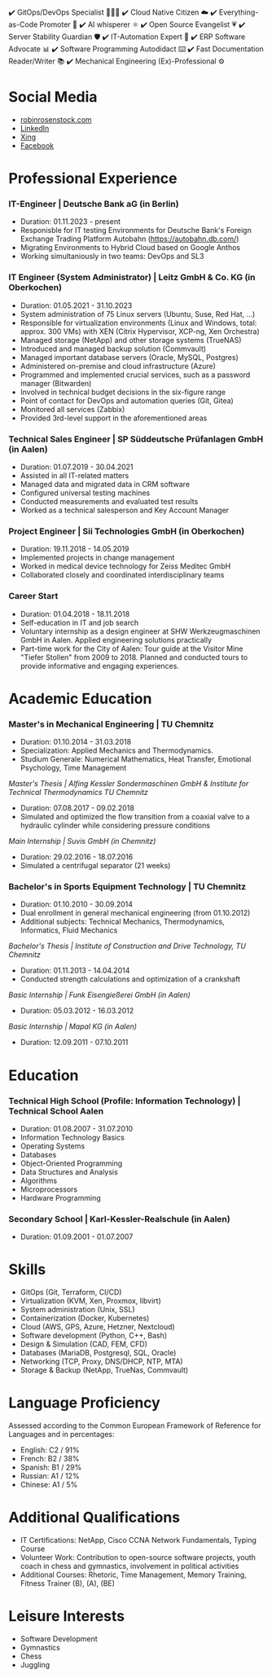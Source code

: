 ✔️ GitOps/DevOps Specialist 🧑🏻‍💻
✔️ Cloud Native Citizen ☁️
✔️ Everything-as-Code Promoter 🧾
✔️ AI whisperer ⚛
✔️ Open Source Evangelist 💗
✔️ Server Stability Guardian 🛡️
✔️ IT-Automation Expert 🤖
✔️ ERP Software Advocate 📊
✔️ Software Programming Autodidact ⌨️
✔️ Fast Documentation Reader/Writer 📚
✔️ Mechanical Engineering (Ex)-Professional ⚙️

# Social Media
- [robinrosenstock.com](https://robinrosenstock.com)
- [LinkedIn](https://www.linkedin.com/in/robinrosenstock)
- [Xing](https://www.xing.com/profile/robin_rosenstock)
- [Facebook](https://www.facebook.com/robin.rosenstock)

# Professional Experience

### IT-Engineer | Deutsche Bank aG (in Berlin)
- Duration: 01.11.2023 - present
- Responisble for IT testing Environments for Deutsche Bank's Foreign Exchange Trading Platform Autobahn (https://autobahn.db.com/)
- Migrating Environments to Hybrid Cloud based on Google Anthos
- Working simultaniously in two teams: DevOps and SL3

### IT Engineer (System Administrator) | Leitz GmbH & Co. KG (in Oberkochen)
- Duration: 01.05.2021 - 31.10.2023
- System administration of 75 Linux servers (Ubuntu, Suse, Red Hat, ...)
- Responsible for virtualization environments (Linux and Windows, total: approx. 300 VMs) with XEN (Citrix Hypervisor, XCP-ng, Xen Orchestra)
- Managed storage (NetApp) and other storage systems (TrueNAS)
- Introduced and managed backup solution (Commvault)
- Managed important database servers (Oracle, MySQL, Postgres)
- Administered on-premise and cloud infrastructure (Azure)
- Programmed and implemented crucial services, such as a password manager (Bitwarden)
- Involved in technical budget decisions in the six-figure range
- Point of contact for DevOps and automation queries (Git, Gitea)
- Monitored all services (Zabbix)
- Provided 3rd-level support in the aforementioned areas

### Technical Sales Engineer | SP Süddeutsche Prüfanlagen GmbH (in Aalen)
- Duration: 01.07.2019 - 30.04.2021
- Assisted in all IT-related matters
- Managed data and migrated data in CRM software
- Configured universal testing machines
- Conducted measurements and evaluated test results
- Worked as a technical salesperson and Key Account Manager

### Project Engineer | Sii Technologies GmbH (in Oberkochen)
- Duration: 19.11.2018 - 14.05.2019
- Implemented projects in change management
- Worked in medical device technology for Zeiss Meditec GmbH
- Collaborated closely and coordinated interdisciplinary teams

### Career Start
- Duration: 01.04.2018 - 18.11.2018
- Self-education in IT and job search
- Voluntary internship as a design engineer at SHW Werkzeugmaschinen GmbH in Aalen. Applied engineering solutions practically
- Part-time work for the City of Aalen: Tour guide at the Visitor Mine "Tiefer Stollen" from 2009 to 2018. Planned and conducted tours to provide informative and engaging experiences.

# Academic Education
### Master's in Mechanical Engineering | TU Chemnitz
- Duration: 01.10.2014 - 31.03.2018
- Specialization: Applied Mechanics and Thermodynamics.
- Studium Generale: Numerical Mathematics, Heat Transfer, Emotional Psychology, Time Management

*Master's Thesis | Alfing Kessler Sondermaschinen GmbH & Institute for Technical Thermodynamics TU Chemnitz*
- Duration: 07.08.2017 - 09.02.2018
- Simulated and optimized the flow transition from a coaxial valve to a hydraulic cylinder while considering pressure conditions

*Main Internship | Suvis GmbH (in Chemnitz)*
- Duration: 29.02.2016 - 18.07.2016
- Simulated a centrifugal separator (21 weeks)

### Bachelor's in Sports Equipment Technology | TU Chemnitz
- Duration: 01.10.2010 - 30.09.2014
- Dual enrollment in general mechanical engineering (from 01.10.2012)
- Additional subjects: Technical Mechanics, Thermodynamics, Informatics, Fluid Mechanics

*Bachelor's Thesis | Institute of Construction and Drive Technology, TU Chemnitz*
- Duration: 01.11.2013 - 14.04.2014
- Conducted strength calculations and optimization of a crankshaft

*Basic Internship | Funk Eisengießerei GmbH (in Aalen)*
- Duration: 05.03.2012 - 16.03.2012

*Basic Internship | Mapal KG (in Aalen)*
- Duration: 12.09.2011 - 07.10.2011

# Education
### Technical High School (Profile: Information Technology) | Technical School Aalen
- Duration: 01.08.2007 - 31.07.2010
- Information Technology Basics
- Operating Systems
- Databases
- Object-Oriented Programming
- Data Structures and Analysis
- Algorithms
- Microprocessors
- Hardware Programming

### Secondary School | Karl-Kessler-Realschule (in Aalen)
- Duration: 01.09.2001 - 01.07.2007

# Skills
- GitOps (Git, Terraform, CI/CD)
- Virtualization (KVM, Xen, Proxmox, libvirt)
- System administration (Unix, SSL)
- Containerization (Docker, Kubernetes)
- Cloud (AWS, GPS, Azure, Hetzner, Nextcloud)
- Software development (Python, C++, Bash)
- Design & Simulation (CAD, FEM, CFD)
- Databases (MariaDB, Postgresql, SQL, Oracle)
- Networking (TCP, Proxy, DNS/DHCP, NTP, MTA)
- Storage & Backup (NetApp, TrueNas, Commvault)

# Language Proficiency
Assessed according to the Common European Framework of Reference for Languages and in percentages:
- English: C2 / 91%
- French: B2 / 38%
- Spanish: B1 / 29%
- Russian: A1 / 12%
- Chinese: A1 / 5%

# Additional Qualifications
- IT Certifications: NetApp, Cisco CCNA Network Fundamentals, Typing Course
- Volunteer Work: Contribution to open-source software projects, youth coach in chess and gymnastics, involvement in political activities
- Additional Courses: Rhetoric, Time Management, Memory Training, Fitness Trainer (B), (A), (BE)

# Leisure Interests
- Software Development
- Gymnastics
- Chess
- Juggling
